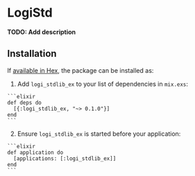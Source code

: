 # LogiStd

**TODO: Add description**

## Installation

If [available in Hex](https://hex.pm/docs/publish), the package can be installed as:

  1. Add `logi_stdlib_ex` to your list of dependencies in `mix.exs`:

    ```elixir
    def deps do
      [{:logi_stdlib_ex, "~> 0.1.0"}]
    end
    ```

  2. Ensure `logi_stdlib_ex` is started before your application:

    ```elixir
    def application do
      [applications: [:logi_stdlib_ex]]
    end
    ```

